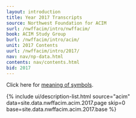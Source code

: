 ```yaml
---
layout: introduction
title: Year 2017 Transcripts
source: Northwest Foundation for ACIM
surl: /nwffacim/intro/nwffacim/
book: ACIM Study Group
burl: /nwffacim/intro/acim/
unit: 2017 Contents
uurl: /nwffacim/intro/2017/
nav: nav/np-data.html
contents: nav/contents.html
bid: 2017
---
```


<i class="fa fa-eye-slash"></i> Click here for [meaning of symbols](/about/symbols/).

{% include ui/description-list.html source="acim"
data=site.data.nwffacim.acim.2017.page skip=0
base=site.data.nwffacim.acim.2017.base %}

